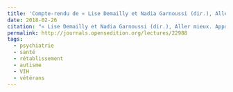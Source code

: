 ```yaml
---
title: 'Compte-rendu de « Lise Demailly et Nadia Garnoussi (dir.), Aller mieux. Approches sociologiques »'
date: 2018-02-26
citation: "« Lise Demailly et Nadia Garnoussi (dir.), Aller mieux. Approches sociologiques », Lectures (En ligne), Les comptes rendus, juin 2017, mis en ligne le 12 juin 2017, consulté le 26 février 2018." 
permalink: http://journals.opensedition.org/lectures/22988
tags:
  - psychiatrie
  - santé
  - rétablissement
  - autisme
  - VIH
  - vétérans
---
```

